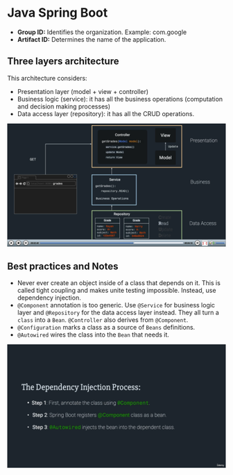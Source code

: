 # Java Spring Boot

- **Group ID:** Identifies the organization. Example: com.google
- **Artifact ID:** Determines the name of the application.

## Three layers architecture

This architecture considers:

- Presentation layer (model + view + controller)
- Business logic (service): it has all the business operations (computation and
  decision making processes)
- Data access layer (repository): it has all the CRUD operations.

![Three layers architecture](./assets/three_layers_architecture.png)

## Best practices and Notes

- Never ever create an object inside of a class that depends on it. This is
  called tight coupling and makes unite testing impossible. Instead, use
  dependency injection.
- `@Component` annotation is too generic. Use `@Service` for business logic
  layer and `@Repository` for the data access layer instead. They all turn a
  `class` into a `Bean`. `@Controller` also derives from `@Component`.
- `@Configuration` marks a class as a source of `Beans` definitions.
- `@Autowired` wires the class into the `Bean` that needs it.

![Dependency injection process](./assets/dependency_injection_process.png)

